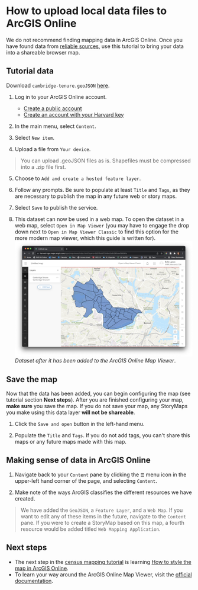 # How to upload local data files to ArcGIS Online

We do not recommend finding mapping data in ArcGIS Online. Once you have found data from [reliable sources](https://harvardmapcollection.github.io/tutorials/census/obtaining-census-data/), use this tutorial to bring your data into a shareable browser map.

## Tutorial data
Download `cambridge-tenure.geoJSON` [here](https://downgit.github.io/#/home?url=https://github.com/HarvardMapCollection/tutorials/blob/main/sample-data/cambridge-tenure.geojson). 

1. Log in to your ArcGIS Online account.
    - [Create a public account](https://doc.arcgis.com/en/arcgis-online/get-started/create-account.htm#ESRI_SECTION1_D91DD2A709AE4FB68A9CC095F1688E05)
    - [Create an account with your Harvard key](https://gis.harvard.edu/arcgis-online)

2. In the main menu, select `Content`.

3. Select `New item`.

4. Upload a file from `Your device`.
> You can upload .geoJSON files as is. Shapefiles must be compressed into a .zip file first.

5. Choose to `Add and create a hosted feature layer`.


6. Follow any prompts. Be sure to populate at least `Title` and `Tags`, as they are necessary to publish the map in any future web or story maps.

7. Select `Save` to publish the service. 

8. This dataset can now be used in a web map. To open the dataset in a web map, select `Open in Map Viewer` (you may have to engage the drop down next to `Open in Map Viewer Classic` to find this option for the more modern map viewer, which this guide is written for).
![Screenshot of dataset added to the ArcGIS Online Map viewer](media/1.png)
_Dataset after it has been added to the ArcGIS Online Map Viewer_.

## Save the map
Now that the data has been added, you can begin configuring the map (see tutorial section **Next steps**). After you are finished configuring your map, **make sure** you save the map. If you do not save your map, any StoryMaps you make using this data layer **will not be shareable**. 

1. Click the `Save and open` button in the left-hand menu.

2. Populate the `Title` and `Tags`. If you do not add tags, you can't share this maps or any future maps made with this map.

## Making sense of data in ArcGIS Online

1. Navigate back to your `Content` pane by clicking the `☰` menu icon in the upper-left hand corner of the page, and selecting `Content`.

2. Make note of the ways ArcGIS classifies the different resources we have created. 
> We have added the `GeoJSON`, a `Feature Layer`, and a `Web Map`. If you want to edit any of these items in the future, navigate to the `Content` pane. If you were to create a StoryMap based on this map, a fourth resource would be added titled `Web Mapping Application`. 

## Next steps

- The next step in the [census mapping tutorial](https://harvardmapcollection.github.io/tutorials/census/census2agol/) is learning [How to style the map in ArcGIS Online](https://harvardmapcollection.github.io/tutorials/agol/style-choropleth).
- To learn your way around the ArcGIS Online Map Viewer, visit the [official documentation](https://doc.arcgis.com/en/arcgis-online/get-started/get-started-with-mv.htm).


